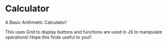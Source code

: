 # Calculator
A Basic Arithmetic Calculator!

This uses Grid to display buttons and functions are used in JS to manipulate operations!
Hope this finds useful to you!!
